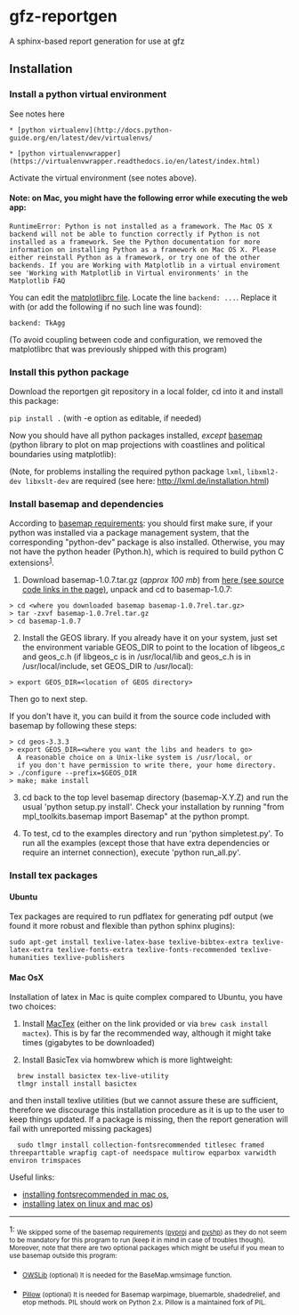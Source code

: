# gfz-reportgen
A sphinx-based report generation for use at gfz

## Installation

### Install a python virtual environment

See notes here

	* [python virtualenv](http://docs.python-guide.org/en/latest/dev/virtualenvs/
	
	* [python virtualenvwrapper](https://virtualenvwrapper.readthedocs.io/en/latest/index.html)
	
Activate the virtual environment (see notes above). 

#### Note: on Mac, you might have the following error while executing the web app:

```
RuntimeError: Python is not installed as a framework. The Mac OS X backend will not be able to function correctly if Python is not installed as a framework. See the Python documentation for more information on installing Python as a framework on Mac OS X. Please either reinstall Python as a framework, or try one of the other backends. If you are Working with Matplotlib in a virtual enviroment see 'Working with Matplotlib in Virtual environments' in the Matplotlib FAQ
```

You can edit the [matplotlibrc file](http://matplotlib.org/users/customizing.html#the-matplotlibrc-file).
Locate the line `backend: ...`. Replace it with (or add the following if no such line was found):

```
backend: TkAgg
```

(To avoid coupling between code and configuration, we removed the matplotlibrc that was previously shipped
with this program)

### Install this python package

Download the reportgen git repository in a local folder, cd into it and install this package:
	
```pip install .``` (with -e option as editable, if needed)

Now you should have all python packages installed, *except* [basemap](https://github.com/matplotlib/basemap) (python library to plot on map projections with	coastlines and political boundaries using matplotlib):

(Note, for problems installing the required python package `lxml`, `libxml2-dev libxslt-dev` are
required (see here: http://lxml.de/installation.html)

### Install basemap and dependencies

According to [basemap requirements](https://github.com/matplotlib/basemap#requirements): you should first make sure, if your python was installed via a package management system, that the corresponding "python-dev" package is also installed. Otherwise, you may not have the python header (Python.h), which is required to build python C extensions<sup>[1](#basemap_installation_notes)</sup>.

  1. Download basemap-1.0.7.tar.gz (*approx 100 mb*) from [here (see source code links in the page)](https://github.com/matplotlib/basemap/releases/tag/v1.0.7rel), unpack and cd to basemap-1.0.7:

  ```
  > cd <where you downloaded basemap basemap-1.0.7rel.tar.gz>
  > tar -zxvf basemap-1.0.7rel.tar.gz
  > cd basemap-1.0.7
  ```

  2. Install the GEOS library.  If you already have it on your system, just set the environment variable GEOS_DIR to point to the location of libgeos_c and geos_c.h (if libgeos_c is in /usr/local/lib and geos_c.h is in /usr/local/include, set GEOS_DIR to /usr/local):
  ```
  > export GEOS_DIR=<location of GEOS directory>
  ```
  Then go to next step.
  
  If you don't have it, you can build it from the source code included with basemap by following these steps:
  ```
  > cd geos-3.3.3
  > export GEOS_DIR=<where you want the libs and headers to go>
    A reasonable choice on a Unix-like system is /usr/local, or
    if you don't have permission to write there, your home directory.
  > ./configure --prefix=$GEOS_DIR 
  > make; make install
  ```

  3. cd back to the top level basemap directory (basemap-X.Y.Z) and run the usual 'python setup.py install'.  Check your installation by running "from mpl_toolkits.basemap import Basemap" at the python prompt.
	
  4. To test, cd to the examples directory and run 'python simpletest.py'. To run all the examples (except those that have extra dependencies or require an internet connection), execute 'python run_all.py'.
   
### Install tex packages

#### Ubuntu

Tex packages are required to run pdflatex for generating pdf output (we found it more robust and flexible than python sphinx plugins):

```
sudo apt-get install texlive-latex-base texlive-bibtex-extra texlive-latex-extra texlive-fonts-extra texlive-fonts-recommended texlive-humanities texlive-publishers
```

#### Mac OsX

Installation of latex in Mac is quite complex compared to Ubuntu, you have two choices:

  1. Install [MacTex](http://www.tug.org/mactex/index.html) (either on the link provided or
  via `brew cask install mactex`). This is by far the recommended way, although it might take times (gigabytes to be downloaded)

  2. Install BasicTex via homwbrew which is more lightweight:
  ```
    brew install basictex tex-live-utility
    tlmgr install install basictex
  ```
  and then install texlive utilities (but we cannot assure these are sufficient, therefore we discourage this installation procedure as it is up to the user to keep
  things updated. If a package is missing, then the report generation will fail with unreported missing packages)
  ```
    sudo tlmgr install collection-fontsrecommended titlesec framed threeparttable wrapfig capt-of needspace multirow eqparbox varwidth environ trimspaces
  ```

  Useful links:
   - [installing fontsrecommended in mac os](http://tex.stackexchange.com/questions/160176/usepackagescaledhelvet-fails-on-mac-with-basictex),
   - [installing latex on linux and mac os](https://docs.typo3.org/typo3cms/extensions/sphinx/AdministratorManual/RenderingPdf/InstallingLaTeXLinux.html))

---

<a name="basemap_installation_notes">1</a>: <sub>We skipped some of the basemap requirements ([pyproj](https://github.com/jswhit/pyproj) and [pyshp](https://github.com/GeospatialPython/pyshp)) as they do not seem to be mandatory for this program to run (keep it in mind in case of troubles though). Moreover, note that there are two optional packages which might be useful if you mean to use basemap outside this program:

  * <sub>[OWSLib](https://github.com/geopython/OWSLib) (optional) It is needed for the BaseMap.wmsimage function.</sub>

  * <sub>[Pillow](https://python-pillow.github.io/) (optional)  It is needed for Basemap warpimage, bluemarble, shadedrelief, and etop methods. PIL should work on Python 2.x.  Pillow is a maintained fork of PIL.</sub>

